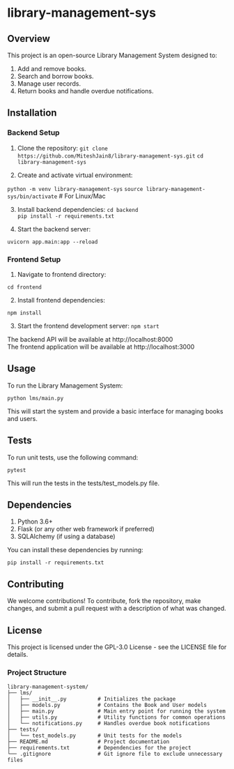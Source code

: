 # library-management-sys

## Overview
This project is an open-source Library Management System designed to:
1. Add and remove books.
2. Search and borrow books.
3. Manage user records.
4. Return books and handle overdue notifications.


## Installation

### Backend Setup
1. Clone the repository:
`git clone https://github.com/MiteshJain8/library-management-sys.git`
`cd library-management-sys`


2. Create and activate virtual environment:

`python -m venv library-management-sys`
`source library-management-sys/bin/activate`  # For Linux/Mac


3. Install backend dependencies:
`cd backend`  
`pip install -r requirements.txt`  


4. Start the backend server:

`uvicorn app.main:app --reload`


### Frontend Setup
1. Navigate to frontend directory:

`cd frontend`


2. Install frontend dependencies:

`npm install` 


3. Start the frontend development server:
`npm start`


The backend API will be available at http://localhost:8000  
The frontend application will be available at http://localhost:3000

## Usage
To run the Library Management System:

    python lms/main.py

This will start the system and provide a basic interface for managing books and users.

## Tests
To run unit tests, use the following command:

    pytest

This will run the tests in the tests/test_models.py file.

## Dependencies

1. Python 3.6+
2. Flask (or any other web framework if preferred)
3. SQLAlchemy (if using a database)

You can install these dependencies by running:

    pip install -r requirements.txt


## Contributing
We welcome contributions! To contribute, fork the repository, make changes, and submit a pull request with a description of what was changed.

## License
This project is licensed under the GPL-3.0 License - see the LICENSE file for details.

### Project Structure

```plaintext
library-management-system/
├── lms/
│   ├── __init__.py          # Initializes the package
│   ├── models.py            # Contains the Book and User models
│   ├── main.py              # Main entry point for running the system
│   ├── utils.py             # Utility functions for common operations
│   └── notifications.py     # Handles overdue book notifications
├── tests/
│   └── test_models.py       # Unit tests for the models
├── README.md                # Project documentation
├── requirements.txt         # Dependencies for the project
└── .gitignore               # Git ignore file to exclude unnecessary files
